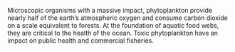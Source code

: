 Microscopic organisms with a massive impact, phytoplankton provide nearly half of the earth’s atmospheric oxygen and consume carbon dioxide on a scale equivalent to forests. At the foundation of aquatic food webs, they are critical to the health of the ocean. Toxic phytoplankton have an impact on public health and commercial fisheries.
